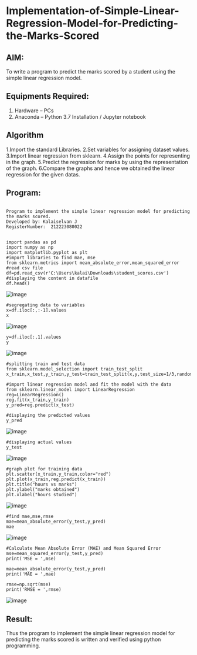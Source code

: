# Implementation-of-Simple-Linear-Regression-Model-for-Predicting-the-Marks-Scored

## AIM:
To write a program to predict the marks scored by a student using the simple linear regression model.

## Equipments Required:
1. Hardware – PCs
2. Anaconda – Python 3.7 Installation / Jupyter notebook

## Algorithm
1.Import the standard Libraries.
2.Set variables for assigning dataset values.
3.Import linear regression from sklearn.
4.Assign the points for representing in the graph.
5.Predict the regression for marks by using the representation of the graph.
6.Compare the graphs and hence we obtained the linear regression for the given datas.
## Program:
```

Program to implement the simple linear regression model for predicting the marks scored.
Developed by: Kalaiselvan J
RegisterNumber:  212223080022


```

```
import pandas as pd
import numpy as np
import matplotlib.pyplot as plt
#import libraries to find mae, mse
from sklearn.metrics import mean_absolute_error,mean_squared_error
#read csv file
df=pd.read_csv(r'C:\Users\kalai\Downloads\student_scores.csv')
#displaying the content in datafile
df.head()

```
![image](https://github.com/user-attachments/assets/b819bfbf-47ef-4a7f-ac18-6c539b7e9a2e)
```
#segregating data to variables
x=df.iloc[:,:-1].values
x
```
![image](https://github.com/user-attachments/assets/231906a4-4438-4517-9860-956625a0ccd4)
```
y=df.iloc[:,1].values
y
```
![image](https://github.com/user-attachments/assets/d677363a-94b3-4366-8193-1039dba98e8d)
```
#splitting train and test data
from sklearn.model_selection import train_test_split
x_train,x_test,y_train,y_test=train_test_split(x,y,test_size=1/3,random_state=0)
```
```
#import linear regression model and fit the model with the data
from sklearn.linear_model import LinearRegression
reg=LinearRegression()
reg.fit(x_train,y_train)
y_pred=reg.predict(x_test)
```
```
#displaying the predicted values
y_pred
```
![image](https://github.com/user-attachments/assets/6435bbe2-7c3b-4814-8abc-f672a6b67636)
```
#displaying actual values
y_test
```
![image](https://github.com/user-attachments/assets/f542ffdc-0e45-4647-bc43-33c010817749)
```
#graph plot for training data
plt.scatter(x_train,y_train,color="red")
plt.plot(x_train,reg.predict(x_train))
plt.title("hours vs marks")
plt.ylabel("marks obtained")
plt.xlabel("hours studied")
```
![image](https://github.com/user-attachments/assets/953024fe-3f15-4201-8d05-9bd3c59d5a0a)
```
#find mae,mse,rmse
mae=mean_absolute_error(y_test,y_pred)
mae
```
![image](https://github.com/user-attachments/assets/ed4aecfd-3bd3-4b75-836a-df4eb8919f03)
```
#Calculate Mean Absolute Error (MAE) and Mean Squared Error
mse=mean_squared_error(y_test,y_pred)
print('MSE = ',mse)

mae=mean_absolute_error(y_test,y_pred)
print('MAE = ',mae)

rmse=np.sqrt(mse)
print('RMSE = ',rmse)
```
![image](https://github.com/user-attachments/assets/187c79bc-7929-4544-96f9-6b0db4c87375)

## Result:
Thus the program to implement the simple linear regression model for predicting the marks scored is written and verified using python programming.
